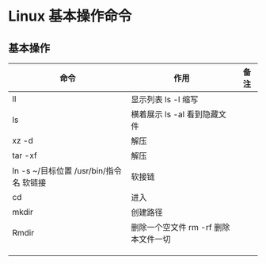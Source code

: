 # Linux 基本操作命令



## 基本操作

| 命令                                     | 作用                                   | 备注 |
| ---------------------------------------- | -------------------------------------- | ---- |
| ll                                       | 显示列表   ls -l 缩写                  |      |
| ls                                       | 横着展示  ls -al 看到隐藏文件          |      |
| xz -d                                    | 解压                                   |      |
| tar -xf                                  | 解压                                   |      |
| ln -s ~/目标位置 /usr/bin/指令名  软链接 | 软接链                                 |      |
| cd                                       | 进入                                   |      |
| mkdir                                    | 创建路径                               |      |
| Rmdir                                    | 删除一个空文件   rm -rf 删除本文件一切 |      |
|                                          |                                        |      |
|                                          |                                        |      |
|                                          |                                        |      |